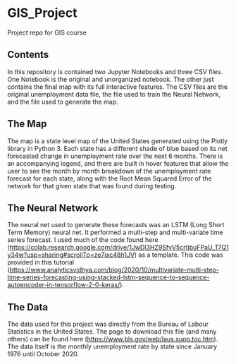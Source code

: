 # GIS_Project
Project repo for GIS course

## Contents
In this repository is contained two Jupyter Notebooks and three CSV files. One Notebook is the original and unorganized notebook. The other just contains the final map with its full interactive features.
The CSV files are the original unemployment data file, the file used to train the Neural Network, and the file used to generate the map.

## The Map
The map is a state level map of the United States generated using the Plotly library in Python 3. Each state has a different shade of blue based on its net forecasted change in unemployment rate over the next 6 months. There is an accompanying legend, and there are built in hover features that allow the user to see the month by month breakdown of the unemployment rate forecast for each state, along with the Root Mean Squared Error of the network for that given state that was found during testing.

## The Neural Network
The neural net used to generate these forecasts was an LSTM (Long Short Term Memory) neural net. It performed a multi-step and multi-variate time series forecast. I used much of the code found here (https://colab.research.google.com/drive/1JwDl3HZ9SfvV5crtjbuFPaU_T7Q1y34w?usp=sharing#scrollTo=ze7iac48h1JV) as a template. This code was provided in this tutorial (https://www.analyticsvidhya.com/blog/2020/10/multivariate-multi-step-time-series-forecasting-using-stacked-lstm-sequence-to-sequence-autoencoder-in-tensorflow-2-0-keras/).

## The Data
The data used for this project was directly from the Bureau of Labour Statistics in the United States. The page to download this file (and many others) can be found here (https://www.bls.gov/web/laus.supp.toc.htm). The data itself is the monthly unemployment rate by state since January 1976 until October 2020.
